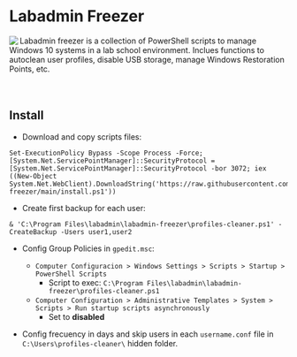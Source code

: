 # Labadmin Freezer
<img align="left" src="https://www.iconfinder.com/icons/8610360/download/png/128">
Labadmin freezer is a collection of PowerShell scripts to manage Windows 10 systems in a lab school environment. Inclues functions to autoclean user profiles, disable USB storage, manage Windows Restoration Points, etc.
<br>
<br>
<br>


## Install
* Download and copy scripts files:
```
Set-ExecutionPolicy Bypass -Scope Process -Force; [System.Net.ServicePointManager]::SecurityProtocol = [System.Net.ServicePointManager]::SecurityProtocol -bor 3072; iex ((New-Object System.Net.WebClient).DownloadString('https://raw.githubusercontent.com/leomarcov/labadmin-freezer/main/install.ps1'))
```
* Create first backup for each user:
```
& 'C:\Program Files\labadmin\labadmin-freezer\profiles-cleaner.ps1' -CreateBackup -Users user1,user2
```
* Config Group Policies in `gpedit.msc`:
  * `Computer Configuracion > Windows Settings > Scripts > Startup > PowerShell Scripts`
    * Script to exec: `C:\Program Files\labadmin\labadmin-freezer\profiles-cleaner.ps1`
  * `Computer Configuration > Administrative Templates > System > Scripts > Run startup scripts asynchronously`
    * Set to **disabled**
 
* Config frecuency in days and skip users in each `username.conf` file in `C:\Users\profiles-cleaner\` hidden folder.
